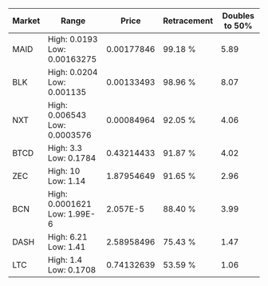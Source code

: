 | Market | Range | Price| Retracement | Doubles to 50% |
| --- | --- | --- | --- | --- |
| MAID | High: 0.0193<br />Low: 0.00163275 | 0.00177846 | 99.18 % | 5.89 |
| BLK | High: 0.0204<br />Low: 0.001135 | 0.00133493 | 98.96 % | 8.07 |
| NXT | High: 0.006543<br />Low: 0.0003576 | 0.00084964 | 92.05 % | 4.06 |
| BTCD | High: 3.3<br />Low: 0.1784 | 0.43214433 | 91.87 % | 4.02 |
| ZEC | High: 10<br />Low: 1.14 | 1.87954649 | 91.65 % | 2.96 |
| BCN | High: 0.0001621<br />Low: 1.99E-6 | 2.057E-5 | 88.40 % | 3.99 |
| DASH | High: 6.21<br />Low: 1.41 | 2.58958496 | 75.43 % | 1.47 |
| LTC | High: 1.4<br />Low: 0.1708 | 0.74132639 | 53.59 % | 1.06 |
